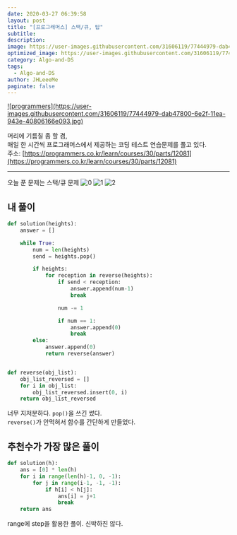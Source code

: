 ```yaml
---
date: 2020-03-27 06:39:58
layout: post
title: "[프로그래머스] 스택/큐, 탑"
subtitle:
description:
image: https://user-images.githubusercontent.com/31606119/77444979-dab47800-6e2f-11ea-943e-40806166e093.jpg
optimized_image: https://user-images.githubusercontent.com/31606119/77444979-dab47800-6e2f-11ea-943e-40806166e093.jpg
category: Algo-and-DS
tags:
  - Algo-and-DS
author: JHLeeeMe
paginate: false
---
```


<a href='https://programmers.co.kr/'>
![programmers](https://user-images.githubusercontent.com/31606119/77444979-dab47800-6e2f-11ea-943e-40806166e093.jpg)
</a>

머리에 기름칠 좀 할 겸,  
매일 한 시간씩 프로그래머스에서 제공하는 코딩 테스트 연습문제를 풀고 있다.  
주소: [https://programmers.co.kr/learn/courses/30/parts/12081](https://programmers.co.kr/learn/courses/30/parts/12081)

---

오늘 푼 문제는 스택/큐 문제
![0](https://user-images.githubusercontent.com/31606119/77729646-89c89d80-7042-11ea-9233-237f93d7291b.png)
![1](https://user-images.githubusercontent.com/31606119/77729649-8af9ca80-7042-11ea-8124-52fda7e12772.png)
![2](https://user-images.githubusercontent.com/31606119/77729650-8b926100-7042-11ea-86f9-0490c9eaffe7.png)

## 내 풀이
```python
def solution(heights):
    answer = []

    while True:
        num = len(heights)
        send = heights.pop()

        if heights:
            for reception in reverse(heights):
                if send < reception:
                    answer.append(num-1)
                    break

                num -= 1

                if num == 1:
                    answer.append(0)
                    break
        else:
            answer.append(0)
            return reverse(answer)


def reverse(obj_list):
    obj_list_reversed = []
    for i in obj_list:
        obj_list_reversed.insert(0, i)
    return obj_list_reversed
```
너무 지저분하다. ```pop()```을 쓰긴 썼다.  
```reverse()```가 안먹혀서 함수를 간단하게 만들었다.

## 추천수가 가장 많은 풀이
```python
def solution(h):
    ans = [0] * len(h)
    for i in range(len(h)-1, 0, -1):
        for j in range(i-1, -1, -1):
            if h[i] < h[j]:
                ans[i] = j+1
                break
    return ans
```
range에 step을 활용한 풀이. 신박하진 않다.
